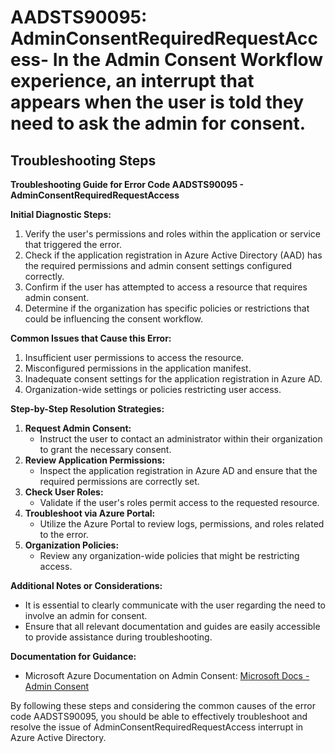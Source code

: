 
# AADSTS90095: AdminConsentRequiredRequestAccess-  In the Admin Consent Workflow experience, an interrupt that appears when the user is told they need to ask the admin for consent.


## Troubleshooting Steps
**Troubleshooting Guide for Error Code AADSTS90095 - AdminConsentRequiredRequestAccess**

**Initial Diagnostic Steps:**
1. Verify the user's permissions and roles within the application or service that triggered the error.
2. Check if the application registration in Azure Active Directory (AAD) has the required permissions and admin consent settings configured correctly.
3. Confirm if the user has attempted to access a resource that requires admin consent.
4. Determine if the organization has specific policies or restrictions that could be influencing the consent workflow.

**Common Issues that Cause this Error:**
1. Insufficient user permissions to access the resource.
2. Misconfigured permissions in the application manifest.
3. Inadequate consent settings for the application registration in Azure AD.
4. Organization-wide settings or policies restricting user access.

**Step-by-Step Resolution Strategies:**
1. **Request Admin Consent:**
   - Instruct the user to contact an administrator within their organization to grant the necessary consent.
2. **Review Application Permissions:**
   - Inspect the application registration in Azure AD and ensure that the required permissions are correctly set.
3. **Check User Roles:**
   - Validate if the user's roles permit access to the requested resource.
4. **Troubleshoot via Azure Portal:**
   - Utilize the Azure Portal to review logs, permissions, and roles related to the error.
5. **Organization Policies:**
   - Review any organization-wide policies that might be restricting access.

**Additional Notes or Considerations:**
- It is essential to clearly communicate with the user regarding the need to involve an admin for consent.
- Ensure that all relevant documentation and guides are easily accessible to provide assistance during troubleshooting.

**Documentation for Guidance:**
- Microsoft Azure Documentation on Admin Consent: [Microsoft Docs - Admin Consent](https://docs.microsoft.com/en-us/azure/active-directory/develop/v2-admin-consent)

By following these steps and considering the common causes of the error code AADSTS90095, you should be able to effectively troubleshoot and resolve the issue of AdminConsentRequiredRequestAccess interrupt in Azure Active Directory.